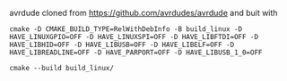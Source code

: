 avrdude cloned from https://github.com/avrdudes/avrdude and buit with

	cmake -D CMAKE_BUILD_TYPE=RelWithDebInfo -B build_linux -D HAVE_LINUXGPIO=OFF -D HAVE_LINUXSPI=OFF -D HAVE_LIBFTDI=OFF -D HAVE_LIBHID=OFF -D HAVE_LIBUSB=OFF -D HAVE_LIBELF=OFF -D HAVE_LIBREADLINE=OFF -D HAVE_PARPORT=OFF -D HAVE_LIBUSB_1_0=OFF

	cmake --build build_linux/
